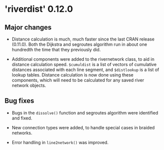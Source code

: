 # 'riverdist' 0.12.0

## Major changes

* Distance calculation is much, much faster since the last CRAN release (0.11.0).  Both the Dijkstra and segroutes algorithm run in about one hundredth the time that they previously did.

* Additional components were added to the rivernetwork class, to aid in distance calculation speed.  `$cumuldist` is a list of vectors of cumulative distances associated with each line segment, and `$distlookup` is a list of lookup tables.  Distance calculation is now done using these components, which will need to be calculated for any saved river network objects. 

## Bug fixes

* Bugs in the `dissolve()` function and segroutes algorithm were identified and fixed.

* New connection types were added, to handle special cases in braided networks.

* Error handling in `line2network()` was improved.